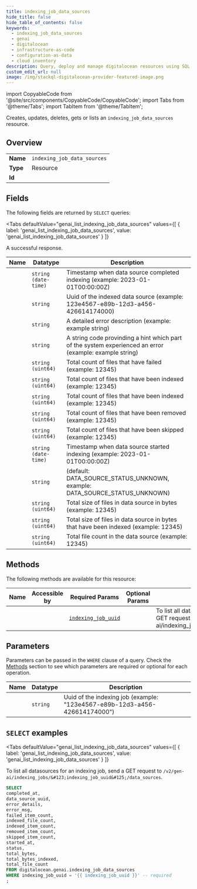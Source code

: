 ```yaml
--- 
title: indexing_job_data_sources
hide_title: false
hide_table_of_contents: false
keywords:
  - indexing_job_data_sources
  - genai
  - digitalocean
  - infrastructure-as-code
  - configuration-as-data
  - cloud inventory
description: Query, deploy and manage digitalocean resources using SQL
custom_edit_url: null
image: /img/stackql-digitalocean-provider-featured-image.png
---
```


import CopyableCode from '@site/src/components/CopyableCode/CopyableCode';
import Tabs from '@theme/Tabs';
import TabItem from '@theme/TabItem';

Creates, updates, deletes, gets or lists an <code>indexing_job_data_sources</code> resource.

## Overview
<table><tbody>
<tr><td><b>Name</b></td><td><code>indexing_job_data_sources</code></td></tr>
<tr><td><b>Type</b></td><td>Resource</td></tr>
<tr><td><b>Id</b></td><td><CopyableCode code="digitalocean.genai.indexing_job_data_sources" /></td></tr>
</tbody></table>

## Fields

The following fields are returned by `SELECT` queries:

<Tabs
    defaultValue="genai_list_indexing_job_data_sources"
    values={[
        { label: 'genai_list_indexing_job_data_sources', value: 'genai_list_indexing_job_data_sources' }
    ]}
>
<TabItem value="genai_list_indexing_job_data_sources">

A successful response.

<table>
<thead>
    <tr>
    <th>Name</th>
    <th>Datatype</th>
    <th>Description</th>
    </tr>
</thead>
<tbody>
<tr>
    <td><CopyableCode code="completed_at" /></td>
    <td><code>string (date-time)</code></td>
    <td>Timestamp when data source completed indexing (example: 2023-01-01T00:00:00Z)</td>
</tr>
<tr>
    <td><CopyableCode code="data_source_uuid" /></td>
    <td><code>string</code></td>
    <td>Uuid of the indexed data source (example: 123e4567-e89b-12d3-a456-426614174000)</td>
</tr>
<tr>
    <td><CopyableCode code="error_details" /></td>
    <td><code>string</code></td>
    <td>A detailed error description (example: example string)</td>
</tr>
<tr>
    <td><CopyableCode code="error_msg" /></td>
    <td><code>string</code></td>
    <td>A string code provinding a hint which part of the system experienced an error (example: example string)</td>
</tr>
<tr>
    <td><CopyableCode code="failed_item_count" /></td>
    <td><code>string (uint64)</code></td>
    <td>Total count of files that have failed (example: 12345)</td>
</tr>
<tr>
    <td><CopyableCode code="indexed_file_count" /></td>
    <td><code>string (uint64)</code></td>
    <td>Total count of files that have been indexed (example: 12345)</td>
</tr>
<tr>
    <td><CopyableCode code="indexed_item_count" /></td>
    <td><code>string (uint64)</code></td>
    <td>Total count of files that have been indexed (example: 12345)</td>
</tr>
<tr>
    <td><CopyableCode code="removed_item_count" /></td>
    <td><code>string (uint64)</code></td>
    <td>Total count of files that have been removed (example: 12345)</td>
</tr>
<tr>
    <td><CopyableCode code="skipped_item_count" /></td>
    <td><code>string (uint64)</code></td>
    <td>Total count of files that have been skipped (example: 12345)</td>
</tr>
<tr>
    <td><CopyableCode code="started_at" /></td>
    <td><code>string (date-time)</code></td>
    <td>Timestamp when data source started indexing (example: 2023-01-01T00:00:00Z)</td>
</tr>
<tr>
    <td><CopyableCode code="status" /></td>
    <td><code>string</code></td>
    <td> (default: DATA_SOURCE_STATUS_UNKNOWN, example: DATA_SOURCE_STATUS_UNKNOWN)</td>
</tr>
<tr>
    <td><CopyableCode code="total_bytes" /></td>
    <td><code>string (uint64)</code></td>
    <td>Total size of files in data source in bytes (example: 12345)</td>
</tr>
<tr>
    <td><CopyableCode code="total_bytes_indexed" /></td>
    <td><code>string (uint64)</code></td>
    <td>Total size of files in data source in bytes that have been indexed (example: 12345)</td>
</tr>
<tr>
    <td><CopyableCode code="total_file_count" /></td>
    <td><code>string (uint64)</code></td>
    <td>Total file count in the data source (example: 12345)</td>
</tr>
</tbody>
</table>
</TabItem>
</Tabs>

## Methods

The following methods are available for this resource:

<table>
<thead>
    <tr>
    <th>Name</th>
    <th>Accessible by</th>
    <th>Required Params</th>
    <th>Optional Params</th>
    <th>Description</th>
    </tr>
</thead>
<tbody>
<tr>
    <td><a href="#genai_list_indexing_job_data_sources"><CopyableCode code="genai_list_indexing_job_data_sources" /></a></td>
    <td><CopyableCode code="select" /></td>
    <td><a href="#parameter-indexing_job_uuid"><code>indexing_job_uuid</code></a></td>
    <td></td>
    <td>To list all datasources for an indexing job, send a GET request to `/v2/gen-ai/indexing_jobs/&#123;indexing_job_uuid&#125;/data_sources`.</td>
</tr>
</tbody>
</table>

## Parameters

Parameters can be passed in the `WHERE` clause of a query. Check the [Methods](#methods) section to see which parameters are required or optional for each operation.

<table>
<thead>
    <tr>
    <th>Name</th>
    <th>Datatype</th>
    <th>Description</th>
    </tr>
</thead>
<tbody>
<tr id="parameter-indexing_job_uuid">
    <td><CopyableCode code="indexing_job_uuid" /></td>
    <td><code>string</code></td>
    <td>Uuid of the indexing job (example: "123e4567-e89b-12d3-a456-426614174000")</td>
</tr>
</tbody>
</table>

## `SELECT` examples

<Tabs
    defaultValue="genai_list_indexing_job_data_sources"
    values={[
        { label: 'genai_list_indexing_job_data_sources', value: 'genai_list_indexing_job_data_sources' }
    ]}
>
<TabItem value="genai_list_indexing_job_data_sources">

To list all datasources for an indexing job, send a GET request to `/v2/gen-ai/indexing_jobs/&#123;indexing_job_uuid&#125;/data_sources`.

```sql
SELECT
completed_at,
data_source_uuid,
error_details,
error_msg,
failed_item_count,
indexed_file_count,
indexed_item_count,
removed_item_count,
skipped_item_count,
started_at,
status,
total_bytes,
total_bytes_indexed,
total_file_count
FROM digitalocean.genai.indexing_job_data_sources
WHERE indexing_job_uuid = '{{ indexing_job_uuid }}' -- required
;
```
</TabItem>
</Tabs>

